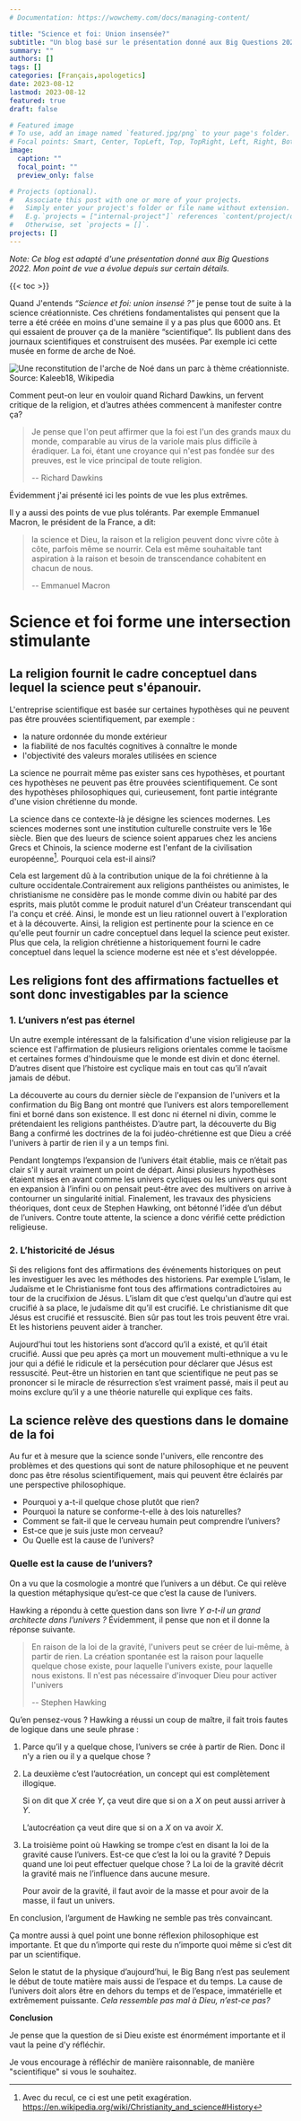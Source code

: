 ```yaml
---
# Documentation: https://wowchemy.com/docs/managing-content/

title: "Science et foi: Union insensée?"
subtitle: "Un blog basé sur le présentation donné aux Big Questions 2022."
summary: ""
authors: []
tags: []
categories: [Français,apologetics]
date: 2023-08-12
lastmod: 2023-08-12
featured: true
draft: false

# Featured image
# To use, add an image named `featured.jpg/png` to your page's folder.
# Focal points: Smart, Center, TopLeft, Top, TopRight, Left, Right, BottomLeft, Bottom, BottomRight.
image:
  caption: ""
  focal_point: ""
  preview_only: false

# Projects (optional).
#   Associate this post with one or more of your projects.
#   Simply enter your project's folder or file name without extension.
#   E.g.`projects = ["internal-project"]` references `content/project/deep-learning/index.md`.
#   Otherwise, set `projects = []`.
projects: []
---
```



_Note: Ce blog est adapté d'une présentation donné aux Big Questions 2022.
Mon point de vue a évolue depuis sur certain détails._

{{< toc >}}

Quand J'entends *“Science et foi: union insensé ?”* je pense tout de suite à la science créationniste.
Ces chrétiens fondamentalistes qui pensent que la terre a été créée en moins d'une semaine il y a pas plus que 6000 ans.
Et qui essaient de prouver ça de la manière “scientifique”.
Ils publient dans des journaux scientifiques et construisent des musées.
Par exemple ici cette musée en forme de arche de Noé.


![Une reconstitution de l'arche de Noé dans un parc à thème créationniste.
Source: Kaleeb18, Wikipedia](https://upload.wikimedia.org/wikipedia/commons/thumb/1/11/Noah%27s_Ark_Encounter.jpg/1024px-Noah%27s_Ark_Encounter.jpg)

Comment peut-on leur en vouloir quand Richard Dawkins, un fervent critique de la religion, et d’autres athées commencent à manifester contre ça?


> Je pense que l'on peut affirmer que la foi est l'un des grands maux du monde,
> comparable au virus de la variole mais plus difficile à éradiquer.
> La foi, étant une croyance qui n'est pas fondée sur des preuves, est le vice principal de toute religion.
> 
> -- Richard Dawkins

<!--
Je pense que c’est faux et Dawkins ne voit pas combien de ses remarques sont aussi des affirmations de foi.
J’ai préparé toute une partie sur à quel point ces arguments ne tiennent pas la route.
-->

Évidemment j'ai présenté ici les points de vue les plus extrêmes.

Il y a aussi des points de vue plus tolérants.
 Par exemple Emmanuel Macron, le président de la France, a dit:

> la science et Dieu, la raison et la religion peuvent donc vivre côte à côte, parfois même se nourrir.
> Cela est même souhaitable tant aspiration à la raison et besoin de transcendance cohabitent en chacun de nous.
> 
> -- Emmanuel Macron 




# Science et foi forme une intersection stimulante

## La religion fournit le cadre conceptuel dans lequel la science peut s'épanouir.


L'entreprise scientifique est basée sur certaines hypothèses qui ne peuvent pas être prouvées scientifiquement, par exemple :
- la nature ordonnée du monde extérieur
- la fiabilité de nos facultés cognitives à connaître le monde
- l'objectivité des valeurs morales utilisées en science

La science ne pourrait même pas exister sans ces hypothèses,
et pourtant ces hypothèses ne peuvent pas être prouvées scientifiquement.
Ce sont des hypothèses philosophiques qui, 
curieusement, font partie intégrante d'une vision chrétienne du monde.


La science dans ce contexte-là je désigne les sciences modernes.
Les sciences modernes sont une institution culturelle construite vers le 16e siècle.
Bien que des lueurs de science soient apparues chez les anciens Grecs et Chinois,
la science moderne est l'enfant de la civilisation européenne[^1].
Pourquoi cela est-il ainsi?


[^1]: Avec du recul, ce ci est une petit exagération. https://en.wikipedia.org/wiki/Christianity_and_science#History

Cela est largement dû à la contribution unique de la foi chrétienne à la culture occidentale.Contrairement aux religions panthéistes ou animistes,
le christianisme ne considère pas le monde comme divin ou habité par des esprits,
mais plutôt comme le produit naturel d'un Créateur transcendant qui l'a conçu et créé.
Ainsi, le monde est un lieu rationnel ouvert à l'exploration et à la découverte.
Ainsi, la religion est pertinente pour la science en ce qu'elle peut fournir un cadre conceptuel dans lequel la science peut exister.
Plus que cela, la religion chrétienne a historiquement fourni le cadre conceptuel dans lequel la science moderne est née et s'est développée.

## Les religions font des affirmations factuelles et sont donc investigables par la science

### 1. L’univers n’est pas éternel

Un autre exemple intéressant de la falsification d'une vision religieuse par la science est l'affirmation de plusieurs religions orientales comme le taoïsme et certaines formes d'hindouisme que le monde est divin et donc éternel.
D’autres disent que l’histoire est cyclique mais en tout cas qu’il n’avait jamais de début.

La découverte au cours du dernier siècle de l'expansion de l'univers et la confirmation du Big Bang ont montré que l’univers est alors temporellement fini et borné dans son existence.
Il est donc ni éternel ni divin, comme le prétendaient les religions panthéistes.
D’autre part, la découverte du Big Bang a confirmé les doctrines de la foi judéo-chrétienne est que Dieu a créé l'univers à partir de rien il y a un temps fini.

Pendant longtemps l’expansion de l’univers était établie, mais ce n’était pas clair s'il y aurait vraiment un point de départ.
Ainsi plusieurs hypothèses étaient mises en avant comme les univers cycliques ou les univers qui sont en expansion à l’infini ou on pensait peut-être avec des multivers on arrive à contourner un singularité initial.
Finalement, les travaux des physiciens théoriques, dont ceux de Stephen Hawking, ont bétonné l’idée d’un début de l’univers.
Contre toute attente, la science a donc vérifié cette prédiction religieuse.

### 2. L’historicité de Jésus

Si des religions font des affirmations des événements historiques on peut les investiguer les avec les méthodes des historiens.
Par exemple L’islam, le Judaïsme et le Christianisme font tous des affirmations contradictoires au tour de la crucifixion de Jésus.
L’islam dit que c’est quelqu'un d’autre qui est crucifié à sa place, le judaïsme dit qu’il est crucifié.
Le christianisme dit que Jésus est crucifié et ressuscité.
Bien sûr pas tout les trois peuvent être vrai.
Et les historiens peuvent aider à trancher.


Aujourd’hui tout les historiens sont d’accord qu’il a existé, et qu’il était crucifié.
Aussi que peu après ça mort un mouvement multi-ethnique a vu le jour qui a défié le ridicule et la persécution pour déclarer que Jésus est ressuscité.
Peut-être un historien en tant que scientifique ne peut pas se prononcer si le miracle de résurrection s’est vraiment passé,
mais il peut au moins exclure qu’il y a une théorie naturelle qui explique ces faits.


## La science relève des questions dans le domaine de la foi

Au fur et à mesure que la science sonde l'univers, elle rencontre des problèmes et des questions qui sont de nature philosophique et ne peuvent donc pas être résolus scientifiquement, mais qui peuvent être éclairés par une perspective philosophique.

- Pourquoi y a-t-il quelque chose plutôt que rien?
- Pourquoi la nature se conforme-t-elle à des lois naturelles?
- Comment se fait-il que le cerveau humain peut comprendre l’univers? 
- Est-ce que je suis juste mon cerveau?
- Ou Quelle est la cause de l’univers?

### Quelle est la cause de l’univers?

On a vu que la cosmologie a montré que l’univers a un début.
Ce qui relève la question métaphysique qu’est-ce que c’est la cause de l’univers.


Hawking a répondu à cette question dans son livre _Y a-t-il un grand architecte dans l’univers ?_
Évidemment, il pense que non et il donne la réponse suivante.


> En raison de la loi de la gravité, l'univers peut se créer de lui-même, à partir de rien.
> La création spontanée est la raison pour laquelle quelque chose existe,
> pour laquelle l'univers existe, pour laquelle nous existons.
> Il n'est pas nécessaire d'invoquer Dieu pour activer l'univers
>
> -- Stephen Hawking

Qu’en pensez-vous ? Hawking a réussi un coup de maître, il fait trois fautes de logique dans une seule phrase :

1. Parce qu’il y a quelque chose, l’univers se crée à partir de Rien. 
   Donc il n’y a rien ou il y a quelque chose ?
2. La deuxième c’est l’autocréation, un concept qui est complètement illogique.

   Si on dit que _X_ crée _Y_, ça veut dire que si on a _X_ on peut aussi arriver à _Y_.

   L’autocréation ça veut dire que si on a _X_ on va avoir _X_.


3. La troisième point où Hawking se trompe c’est en disant la loi de la gravité cause l’univers.
   Est-ce que c’est la loi ou la gravité ? Depuis quand une loi peut effectuer quelque chose ? 
   La loi de la gravité décrit la gravité mais ne l’influence dans aucune mesure.

   Pour avoir de la gravité, il faut avoir de la masse et pour avoir de la masse, il faut un univers.


En conclusion, l’argument de Hawking ne semble pas très convaincant.

Ça montre aussi à quel point une bonne réflexion philosophique est importante.
Et que du n’importe qui reste du n’importe quoi même si c’est dit par un scientifique.


Selon le statut de la physique d’aujourd’hui, le Big Bang n’est pas seulement le début de toute matière mais aussi de l’espace et du temps.
La cause de l’univers doit alors être en dehors du temps et de l’espace, immatérielle et extrêmement puissante.
*Cela ressemble pas mal à Dieu, n’est-ce pas?*

**Conclusion**

Je pense que la question de si Dieu existe est énormément importante et il vaut la peine d'y réfléchir.

Je vous encourage à réfléchir de manière raisonnable, de manière "scientifique" si vous le souhaitez.










<!-- **Témoignage personnel** 

J’ai deux enfant un garçon de 3 ans et demi et une fille de presque une année.
Un jour mon fils nous demande «Elle était où ma soeur avant d’être dans le ventre de maman?» 
La fameuse question d’u viennent les bébés.
 

On a hesité mais on a quand mêmem pensé l’histoire avec les cygoines est un peu démodé.

et du coup on a choisi l’explication biologique.
Maintenant il arrive tres bien à dire “Spermatozoide”

Mais on a insité qu’il étati voulu.


Parce que la question: « D’où est ce que je viens? » et liée aux questions profondes « qui suis-je » et « pour quoi je suis là? » 
La question de la sens de vie.



Par rapport aux grand questions je vaux affirmer deux points :

1.	La science peut pas vraiment y repondre
2.	Tout le monde à des réponses

### La science peut pas vraiment y repondre
La science peut nous donner une explication assez conclusive comment l’humain est apparu sur terre,
 mais est ce que c’est toute la réponse ?


Un athé dirait peut-être que nous on est apparu à travairs l’évolution est c’est tout.

On est des singes évoulé et et qu’il n’y a pas plus de sense à notre vie que celui que nou on invente.


Mais est-ce que c’est la conclusion « c’est tout »
de la science à la quelle il adhère ou est ce que c’est à cause de son athéisme.

Bien sûre je ne veux pas contradire sa science mais s’il dit que que la science et la sulle qui peut donner des réponse à des questions il fai aussi une affirmation de foi.

La science peut donner une éclerage sur les grandes questions de la vie mais elle ne peut pas vraiment y repondre.


### Tout le monde en a des réponse à ces questions

L’ensomble des réponses aux grand questions de la vie on appelle « vision de monde ».


La visoin de monde est quelque chose de tout à fait naturelle et ça.

Il y a même des groupes de recherche qui étudient çela.


Tout le monde on a un.
Chaq’un à des réponses à ses grandes questions.
Soit elle est formulée de manire consient soit elle est aprit des parents ou de la societé.
Même si on est athé ou agnostique.


Finallement ce n’est pas tant la question Science et foi ?

Quelle vision du monde est plus compatible avec la vision du monde

-->




<!--


old

Qui ferais confidence à un cerveau d’un singe?
– Charles Darwin

Mais voyez bien.
Il insite que on doit être athé et pas seulement athé, mais un athé militant et montrer pas de tolérance envers des croyants.




Et comme souvent se sont les extrèmes qui obtiendrent le plus d’attention dans les médias.


Moi je pense que c’est seulement un **conflit superficiel**.
 Qui vient du fait qu’on traite la science et la foi comme la même domaine.
C'est à dire que les créationistes traitent la Bible comme un livre scientifique.

On fait ainsi erreur de catégorie.
Le conflit s'évapore et on peut apprécier ces textes antiques pour ceux qui sont vraiment: une réponse à la question “D’où est-ce que je vien?” Cette réponse n’est formulée pas en théories scientifiques, même pas en théories scientifiques primitives, mais en histoires.
Ce sont histoires qui ont formé la culture de l'Oxxident.

Jordan Peterson, Un psychologue et orateur internationalement connu a dit que:

> La Bible contient les histoires les plus influentes de l'humanité.

> La connaissance de ces histoires est essentielle à une compréhension profonde de la culture occidentale.




## Le conflit entre science et Réligion est seulement superficielle




Richard Dawkins, un fervent critique de la religion, pense que la science et la foi sont mutuellement exclusives.
Cependant, selon ma perspective, cette opinion est erronée.
Bien que la science offre des réponses sur le "comment", elle ne parle pas du "pourquoi".
Plusieurs déclarations de Dawkins lui-même ressemblent à des déclarations de foi.



**Mon expérience personnelle**

Je suis un chercheur en biologie moléculaire.
Cela ne signifie pas que je ne crois pas en Dieu ou que ma foi entre en conflit avec mon travail.
Bien sûr, je ne prie pas pour que mon extraction d'ADN réussisse.
Cependant, cela ne signifie pas que foi et science sont incompatibles.

**La science a ses limites**

Même si la science peut expliquer comment la vie a commencé, elle ne peut pas répondre à des questions comme pourquoi la vie a commencé.
C'est là que la religion peut offrir des réponses.

_Note_: À développer ce point.
-->


